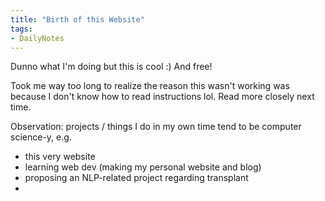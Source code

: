 ```yaml
---
title: "Birth of this Website"
tags:
- DailyNotes
---
```


Dunno what I'm doing but this is cool :) And free!

Took me way too long to realize the reason this wasn't working was because I don't know how to read instructions lol. Read more closely next time. 

Observation: projects / things I do in my own time tend to be computer science-y, e.g.
- this very website
- learning web dev (making my personal website and blog)
- proposing an NLP-related project regarding transplant
- 